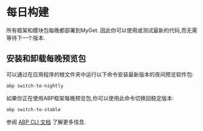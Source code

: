 # 每日构建

所有框架和模块包每晚都部署到MyGet. 因此你可以使用或测试最新的代码,而无需等待下一个版本.

## 安装和卸载每晚预览包

可以通过在应用程序的根文件夹中运行以下命令安装最新版本的夜间预览软件包:

```bash
abp switch-to-nightly 
```

如果你正在使用ABP框架每晚预览包,你可以使用此命令切换回稳定版本:

```bash
abp switch-to-stable
```

参阅 [ABP CLI 文档](./CLI.md) 了解更多信息.
